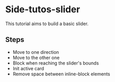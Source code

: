 # Side-tutos-slider

This tutorial aims to build a basic slider.

## Steps

- Move to one direction
- Move to the other one
- Block when reaching the slider's bounds
- Init active card
- Remove space between inline-block elements
